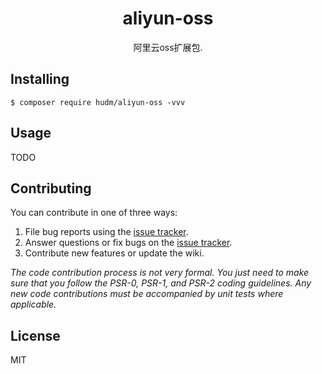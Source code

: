 <h1 align="center"> aliyun-oss </h1>

<p align="center"> 阿里云oss扩展包.</p>


## Installing

```shell
$ composer require hudm/aliyun-oss -vvv
```

## Usage

TODO

## Contributing

You can contribute in one of three ways:

1. File bug reports using the [issue tracker](https://github.com/hudm/aliyun-oss/issues).
2. Answer questions or fix bugs on the [issue tracker](https://github.com/hudm/aliyun-oss/issues).
3. Contribute new features or update the wiki.

_The code contribution process is not very formal. You just need to make sure that you follow the PSR-0, PSR-1, and PSR-2 coding guidelines. Any new code contributions must be accompanied by unit tests where applicable._

## License

MIT